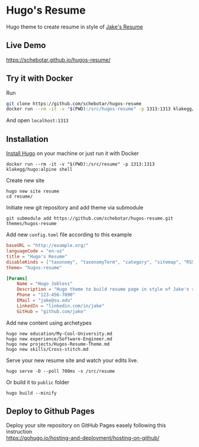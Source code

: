 # Hugo's Resume
Hugo theme to create resume in style of [Jake's Resume](https://github.com/jakegut/resume) 
## Live Demo
<https://schebotar.github.io/hugos-resume/>
## Try it with Docker
Run
```bash
git clone https://github.com/schebotar/hugos-resume
docker run --rm -it -v "$(PWD):/src/hugos-resume" -p 1313:1313 klakegg/hugo:alpine server -s /src/hugos-resume/exampleSite --themesDir /src
```
And open ```localhost:1313```

## Installation
[Install Hugo](https://gohugo.io/installation/) on your machine or just run it with Docker
```
docker run --rm -it -v "$(PWD):/src/resume" -p 1313:1313 klakegg/hugo:alpine shell 
```
Create new site
```
hugo new site resume
cd resume/
```

Initiate new git repository and add theme via submodule
```
git submodule add https://github.com/schebotar/hugos-resume.git themes/hugos-resume
```

Add new ```config.toml``` file according to this example
```toml
baseURL = "http://example.org/"
languageCode = "en-us"
title = "Hugo's Resume"
disableKinds = ["taxonomy", "taxonomyTerm", "category", "sitemap", "RSS", "404", "robotsTXT"]
theme= "hugos-resume"

[Params]
    Name = "Hugo Jobless"
    Description = "Hugo theme to build resume page in style of Jake's resume"
    Phone = "123-456-7890"
    EMail = "jake@su.edu"
    LinkedIn = "linkedin.com/in/jake"
    GitHub = "github.com/jake"
```
Add new content using archetypes
```
hugo new education/My-Cool-University.md
hugo new experience/Software-Engineer.md
hugo new projects/Hugos-Resume-Theme.md
hugo new skills/Cross-stitch.md
```
Serve your new resume site and watch your edits live.
```
hugo serve -D --poll 700ms -s /src/resume
```
Or build it to ```public``` folder
```
hugo build --minify
```
## Deploy to Github Pages
Deploy your site repository on GitHub Pages easely following this instruction  
https://gohugo.io/hosting-and-deployment/hosting-on-github/ 



